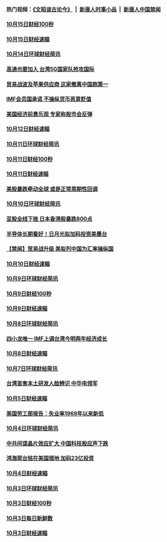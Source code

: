 #### 热门视频：[《文昭谈古论今》](https://github.com/gfw-breaker/wenzhao/blob/master/README.md?t=10160934) &nbsp;|&nbsp; [新唐人时事小品](https://github.com/gfw-breaker/ntdtv-comedy/blob/master/README.md?t=10160934) &nbsp;|&nbsp; [新唐人中国禁闻](https://github.com/gfw-breaker/ntdtv-news/blob/master/README.md?t=10160934)

#### [10月15日财经100秒](../pages/news208/a1395569.md?t=10160934) 

#### [10月15日财经速瞄](../pages/news208/a1395499.md?t=10160934) 

#### [10月14日环球财经简讯](../pages/news208/a1395446.md?t=10160934) 

#### [高通也要加入 台湾5G国家队抢攻国际](../pages/news208/a1395415.md?t=10160934) 

#### [贸易战波及苹果供应商 这家撤离中国跑第一](../pages/news208/a1395254.md?t=10160934) 

#### [IMF会员国承诺  不操纵货币恶意贬值](../pages/news208/a1395274.md?t=10160934) 

#### [美国经济前景乐观 专家称股市会反弹](../pages/news208/a1395159.md?t=10160934) 

#### [10月12日财经速瞄](../pages/news208/a1395177.md?t=10160934) 

#### [10月11日环球财经简讯](../pages/news208/a1395122.md?t=10160934) 

#### [10月11日财经100秒](../pages/news208/a1395097.md?t=10160934) 

#### [10月11日财经速瞄](../pages/news208/a1395020.md?t=10160934) 

#### [美股暴跌牵动全球 或是正常周期性回调](../pages/news208/a1395005.md?t=10160934) 

#### [10月10日环球财经简讯](../pages/news208/a1394977.md?t=10160934) 

#### [亚股全线下挫 日本香港股暴跌800点](../pages/news208/a1394956.md?t=10160934) 

#### [半导体长期看好！日月光拟加码投资美墨台](../pages/news208/a1394954.md?t=10160934) 

#### [【禁闻】贸易战升级 美拟列中国为汇率操纵国](../pages/news208/a1394887.md?t=10160934) 

#### [10月10日财经速瞄](../pages/news208/a1394883.md?t=10160934) 

#### [10月9日环球财经简讯](../pages/news208/a1394831.md?t=10160934) 

#### [10月9日财经100秒](../pages/news208/a1394812.md?t=10160934) 

#### [10月9日财经速瞄](../pages/news208/a1394741.md?t=10160934) 

#### [10月8日环球财经简讯](../pages/news208/a1394682.md?t=10160934) 

#### [四小龙唯一 IMF上调台湾今明两年经济成长](../pages/news208/a1394649.md?t=10160934) 

#### [10月8日财经速瞄](../pages/news208/a1394582.md?t=10160934) 

#### [10月7日环球财经简讯](../pages/news208/a1394527.md?t=10160934) 

#### [台湾首套本土研发人脸辨识 中华电领军](../pages/news208/a1394509.md?t=10160934) 

#### [10月5日财经速瞄](../pages/news208/a1394260.md?t=10160934) 

#### [美国劳工部报告：失业率1969年以来新低](../pages/news208/a1394221.md?t=10160934) 

#### [10月4日环球财经简讯](../pages/news208/a1394211.md?t=10160934) 

#### [中共间谍晶片效应扩大 中国科技股应声下跌](../pages/news208/a1394210.md?t=10160934) 

#### [鸿海郭台铭在美国猎地 加码23亿投资](../pages/news208/a1394184.md?t=10160934) 

#### [10月4日财经速瞄](../pages/news208/a1394104.md?t=10160934) 

#### [10月3日环球财经简讯](../pages/news208/a1394057.md?t=10160934) 

#### [10月3日财经100秒](../pages/news208/a1394034.md?t=10160934) 

#### [10月3日每日新鲜数](../pages/news208/a1393967.md?t=10160934) 

#### [10月3日财经速瞄](../pages/news208/a1393964.md?t=10160934) 

